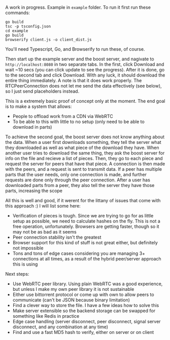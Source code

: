 A work in progress. Example in `example` folder. To run it first run these commands:

```
go build
tsc -p tsconfig.json
cd example
go build
browserify client.js -o client_dist.js
```

You'll need Typescript, Go, and Browserify to run these, of course.

Then start up the example server and the boost server, and nagivate to `http://localhost:8080` in two separate tabs. In the first, click Download and wait ~10 secs (you can click update to see the progress). After it is done, go to the second tab and click Download. With any luck, it should download the entire thing immediately.
A note is that it does work properly. The RTCPeerConnection does not let me send the data effectively (see below), so I just send placeholders instead.

This is a extremely basic proof of concept only at the moment. The end goal is to make a system that allows:
- People to offload work from a CDN via WebRTC
- To be able to this with little to no setup (only need to be able to download in parts)

To achieve the second goal, the boost server does not know anything about the data. When a user first downloads something, they tell the server what they downloaded as well as what piece of the download they have. When another user tries to download the same thing, they ask the boost server for info on the file and recieve a list of pieces. Then, they go to each piece and request the server for peers that have that piece. A connection is then made with the peers, and a request is sent to transmit data. If a peer has multiple parts that the user needs, only one connection is made, and further requests are done only through the peer connection. After a user has downloaded parts from a peer, they also tell the server they have those parts, increasing the scope

All this is well and good, if it werent for the littany of issues that come with this approach :)
I will list some here:
- Verification of pieces is tough. Since we are trying to go for as little setup as possible, we need to calculate hashes on the fly. This is not a free operation, unfortunately. Browsers are getting faster, though so it may not be as bad as it seems
- Peer connection stability isn't the greatest
- Browser support for this kind of stuff is not great either, but definitely not impossible
- Tons and tons of edge cases considering you are managing 3+ connections at all times, as a result of the hybrid peer/server approach this is using

Next steps:
- Use WebRTC peer library. Using plain WebRTC was a good experience, but unless I make my own peer library it is not sustainable
- Either use bittorrent protocol or come up with own to allow peers to communicate (can't be JSON because binary limitation)
- Find a clever way to store the file. I have a few ideas how to solve this
- Make server extensible so the backend storage can be swapped for something like Redis in practice
- Edge case handling (server disconnect, peer disconnect, signal server disconnect, and any combination at any time)
- Find and use a fast MD5 hash to verify, either on server or on client
